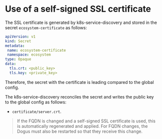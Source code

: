 # Use of a self-signed SSL certificate


The SSL certificate is generated by k8s-service-discovery and stored in the secret `ecosystem-certificate` as follows:
```yaml
apiVersion: v1
kind: Secret
metadata:
 name: ecosystem-certificate
 namespace: ecosystem
type: Opaque
data:
  tls.crt: <public_key>
  tls.key: <private_key>
```

Therefore, the secret with the certificate is leading compared to the global config.

The k8s-service-discovery reconciles the secret and writes the public key to the global config as follows:
- `certificate/server.crt`.

> If the FQDN is changed and a self-signed SSL certificate is used, this is automatically regenerated and applied.
> For FQDN changes, the Dogus must also be restarted so that they receive this change.